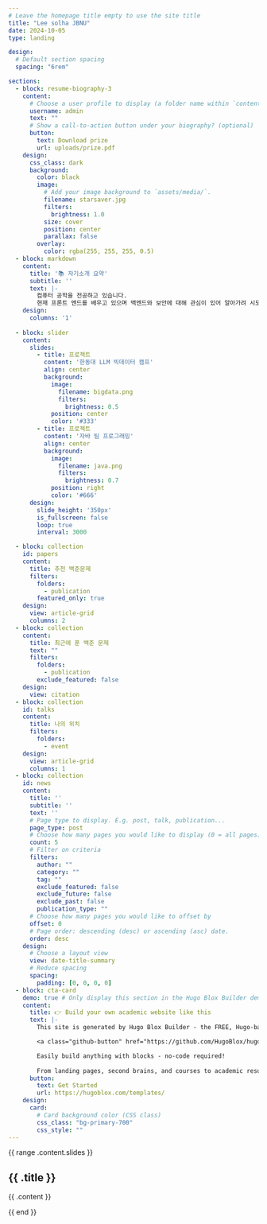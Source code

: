 ```yaml
---
# Leave the homepage title empty to use the site title
title: "Lee solha JBNU"
date: 2024-10-05
type: landing

design:
  # Default section spacing
  spacing: "6rem"

sections:
  - block: resume-biography-3
    content:
      # Choose a user profile to display (a folder name within `content/authors/`)
      username: admin
      text: ""
      # Show a call-to-action button under your biography? (optional)
      button:
        text: Download prize
        url: uploads/prize.pdf
    design:
      css_class: dark
      background:
        color: black
        image:
          # Add your image background to `assets/media/`.
          filename: starsaver.jpg
          filters:
            brightness: 1.0
          size: cover
          position: center
          parallax: false
        overlay:
          color: rgba(255, 255, 255, 0.5)
  - block: markdown
    content:
      title: '📚 자기소개 요약'
      subtitle: ''
      text: |-
        컴퓨터 공학을 전공하고 있습니다. 
        현재 프론트 엔드를 배우고 있으며 백엔드와 보안에 대해 관심이 있어 알아가려 시도하고 있습니다. 
    design:
      columns: '1'
  
  - block: slider
    content:
      slides:
        - title: 프로젝트
          content: '한동대 LLM 빅데이터 캠프'
          align: center
          background:
            image:
              filename: bigdata.png
              filters:
                brightness: 0.5
            position: center
            color: '#333'
        - title: 프로젝트
          content: '자바 팀 프로그래밍'
          align: center
          background:
            image:
              filename: java.png
              filters:
                brightness: 0.7
            position: right
            color: '#666'
      design:
        slide_height: '350px'
        is_fullscreen: false
        loop: true
        interval: 3000

  - block: collection
    id: papers
    content:
      title: 추천 백준문제
      filters:
        folders:
          - publication
        featured_only: true
    design:
      view: article-grid
      columns: 2
  - block: collection
    content:
      title: 최근에 푼 백준 문제 
      text: ""
      filters:
        folders:
          - publication
        exclude_featured: false
    design:
      view: citation
  - block: collection
    id: talks
    content:
      title: 나의 위치
      filters:
        folders:
          - event
    design:
      view: article-grid
      columns: 1
  - block: collection
    id: news
    content:
      title: ''
      subtitle: ''
      text: ''
      # Page type to display. E.g. post, talk, publication...
      page_type: post
      # Choose how many pages you would like to display (0 = all pages)
      count: 5
      # Filter on criteria
      filters:
        author: ""
        category: ""
        tag: ""
        exclude_featured: false
        exclude_future: false
        exclude_past: false
        publication_type: ""
      # Choose how many pages you would like to offset by
      offset: 0
      # Page order: descending (desc) or ascending (asc) date.
      order: desc
    design:
      # Choose a layout view
      view: date-title-summary
      # Reduce spacing
      spacing:
        padding: [0, 0, 0, 0]
  - block: cta-card
    demo: true # Only display this section in the Hugo Blox Builder demo site
    content:
      title: 👉 Build your own academic website like this
      text: |-
        This site is generated by Hugo Blox Builder - the FREE, Hugo-based open source website builder trusted by 250,000+ academics like you.

        <a class="github-button" href="https://github.com/HugoBlox/hugo-blox-builder" data-color-scheme="no-preference: light; light: light; dark: dark;" data-icon="octicon-star" data-size="large" data-show-count="true" aria-label="Star HugoBlox/hugo-blox-builder on GitHub">Star</a>

        Easily build anything with blocks - no-code required!
        
        From landing pages, second brains, and courses to academic resumés, conferences, and tech blogs.
      button:
        text: Get Started
        url: https://hugoblox.com/templates/
    design:
      card:
        # Card background color (CSS class)
        css_class: "bg-primary-700"
        css_style: ""
---
```


<div class="slider">
  {{ range .content.slides }}
  <div class="slide">
    <h2>{{ .title }}</h2>
    <p>{{ .content }}</p>
    <div class="background" style="background-image: url('/assets/images/{{ .background.image.filename }}'); filter: brightness({{ .background.image.filters.brightness }});">
    </div>
  </div>
  {{ end }}
</div>
